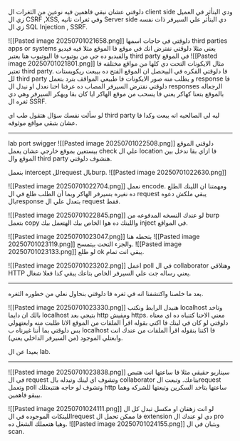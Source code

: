 دلوقتي عشان نبقي فاهمين فيه نوعين من الثغرات ال client side ودي البتأثر في العميل زي ال CSRF ,XSS,
وفي ثغرات تانيه Server side دي البتأثر علي السيرفر ذات نفسه زي ال SQL Injection , SSRF.

![[Pasted image 20250701021658.png]]
دلوقتي في حاجات اسمها third parties apps or systems يعني مثلا دلوقتي نفترض انك في موقع فا الموقع مثلا فيه فيديو والفيديو ده جي من يوتيوب فا اليوتيوب هنا يعتبر third party في الموقع
![[Pasted image 20250701021801.png]]
مثال الايكونات التحت دي كلها من مواقع مختلفه فا تعتبر third party.
فا دلوقتي الفكره في البيحصل ان الموقع الفتح ده بيبعت ريكويستات لل third party و يطلب منه صور الايكونات فا طبيعي المواقف بترد بتعمل response فا دلوقتي نفترض السيرفر المصاب ده عرفنا احنا نعدل او نبدل ال responses الرجعاله بالموقع بتعنا كهاكر يعني فا يسحب من موقع الهاكر ايا كان بقا ويهكر السيرفر وهي دي ثغره ال SSRF.

لو سألت نفسك سؤال هتقول طب اي third party ليه لي الصالحيه انه يبعت وكدا فا عشان بتبقي مواقع موثوقه.


-------------------------------------------------------------------------------------

lab port swigger
![[Pasted image 20250701022508.png]]
دلوقتي الموقع بيستعين بموقع خارجي عشان يعمل check علي ال location فا ازاي بقا ندخل بين الموقع وال third party هنشوف دلوقتي.

بنعمل intercept للrequest بالburp.
![[Pasted image 20250701022630.png]]

![[Pasted image 20250701022704.png]]
نعمل encode.
ومهمتنا ان اللينك الطلع ده نغيره بسيرفر الهاكر وبما أن الطلب طلع في ال request يبقي ملكش دعوه بالresponse بتعدل علي ال request فقط.

![[Pasted image 20250701022845.png]]
لو عندك النسخه المدفوعه من burp بتعمل copy واللينك ده هوا الخاص بيك الهتعمل بيك inject في المواقع.

![[Pasted image 20250701023047.png]]
بتحطه هنا 
![[Pasted image 20250701023119.png]]
والجزء التحت بيتمسح.
![[Pasted image 20250701023133.png]]
لو طلع ok يبقي انت تمام.

![[Pasted image 20250701023202.png]]
اعمل poll في ال collaborator وهتلاقي HTTP يعني رساله جت علي السيرفر الخاص بتاعك يبقي كدا فعلا شغال.

-----------------------------------------------------------------------------
بعد ما خلصنا واكتشفنا انه في ثغره فا دلوقتي بنحاول نعلي من خطوره الثغره.

![[Pasted image 20250701023330.png]]
هنبدل الرابط ونكتب localhost وتاخد بالك ان دايما localhost بتيجي بعد http ومفيش https.
معني الاحنا كتنباه ده اي معناه دلوقتي لو كان في لينك فا اكني بقوله اقرأ الملفات من الموقع الانا طلبت منه وابعتهولي بس دلوقتي بما أننا غيرناه ب localhost فا اكننا بنقوله اقرأ الملفات من عندك انت وابعتلي الموجود (من السيرفر الداخلي يعني).

بعيدا عن ال lab.

---------------------------------------------------------------------
![[Pasted image 20250701023838.png]]
سيناريو حقيقي مثلا فا ساعتها انت هتبص في ال request وتشوف اي لينك وتبدله بال collaborator بتاعك.
وتبعت الrequest وتعمل poll وتشوف لو حاجه هتتبعتلك http ساعتها بتاخد السكرين وتبعتها للشركه وهما بيبقو فاهمين.

![[Pasted image 20250701024111.png]]
لو انت زهقان او مكسل تبدل كل ال اللينكات الموجوده في الrequest فا ممكن تحمل ال extension دي لو عندك ال pro وهيا هتعملك الشغل ده.
![[Pasted image 20250701024155.png]]
وبتبان في ال scan.

